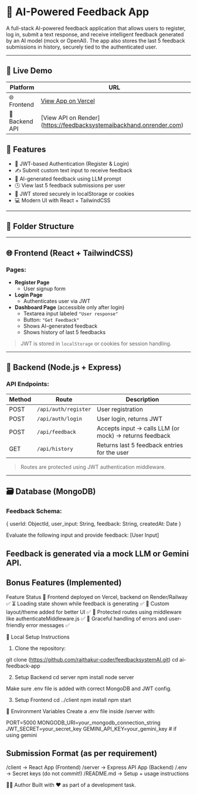 # 💬 AI-Powered Feedback App

A full-stack AI-powered feedback application that allows users to register, log in, submit a text response, and receive intelligent feedback generated by an AI model (mock or OpenAI). The app also stores the last 5 feedback submissions in history, securely tied to the authenticated user.

---

## 🔗 Live Demo

| Platform      | URL                                                        |
|---------------|-------------------------------------------------------------|
| 🌐 Frontend    | [View App on Vercel](https://feedbacksystem-ai.vercel.app/)      |
| 🚀 Backend API | [View API on Render] (https://feedbacksystemaibackhand.onrender.com)     |

## 🚀 Features

- 🔐 JWT-based Authentication (Register & Login)
- ✍️ Submit custom text input to receive feedback
- 🤖 AI-generated feedback using LLM prompt
- 🕓 View last 5 feedback submissions per user
- 🔐 JWT stored securely in localStorage or cookies
- 💻 Modern UI with React + TailwindCSS

---

## 📁 Folder Structure


---

## 🌐 Frontend (React + TailwindCSS)

### Pages:

- **Register Page**
  - User signup form
- **Login Page**
  - Authenticates user via JWT
- **Dashboard Page** (accessible only after login)
  - Textarea input labeled `"User response"`
  - Button: `"Get Feedback"`
  - Shows AI-generated feedback
  - Shows history of last 5 feedbacks

> JWT is stored in `localStorage` or cookies for session handling.

---

## 🔧 Backend (Node.js + Express)

### API Endpoints:

| Method | Route                | Description                                        |
|--------|----------------------|----------------------------------------------------|
| POST   | `/api/auth/register` | User registration                                 |
| POST   | `/api/auth/login`    | User login, returns JWT                           |
| POST   | `/api/feedback`      | Accepts input → calls LLM (or mock) → returns feedback |
| GET    | `/api/history`       | Returns last 5 feedback entries for the user      |

> Routes are protected using JWT authentication middleware.

---

## 🗃️ Database (MongoDB)

### Feedback Schema:

{
  userId: ObjectId,
  user_input: String,
  feedback: String,
  createdAt: Date
}

Evaluate the following input and provide feedback:
[User Input]


 ## Feedback is generated via a mock LLM or Gemini API.

## Bonus Features (Implemented)
Feature	Status
🚀 Frontend deployed on Vercel, backend on Render/Railway	✅
⏳ Loading state shown while feedback is generating	✅
🎨 Custom layout/theme added for better UI	✅
🔐 Protected routes using middleware like authenticateMiddleware.js	✅
🧼 Graceful handling of errors and user-friendly error messages	✅


🧪 Local Setup Instructions
1. Clone the repository:

git clone (https://github.com/rajthakur-coder/feedbacksystemAI.git)
cd ai-feedback-app


2. Setup Backend
cd server
npm install
node server

Make sure .env file is added with correct MongoDB and JWT config.

3. Setup Frontend
cd ../client
npm install
npm start

🔑 Environment Variables
Create a .env file inside /server with:

PORT=5000
MONGODB_URI=your_mongodb_connection_string
JWT_SECRET=your_secret_key
GEMINI_API_KEY=your_gemini_key  # if using gemini


## Submission Format (as per requirement)
/client        → React App (Frontend)
/server        → Express API App (Backend)
/.env          → Secret keys (do not commit!)
/README.md     → Setup + usage instructions




🧑‍💻 Author
Built with ❤️ as part of a development task.

